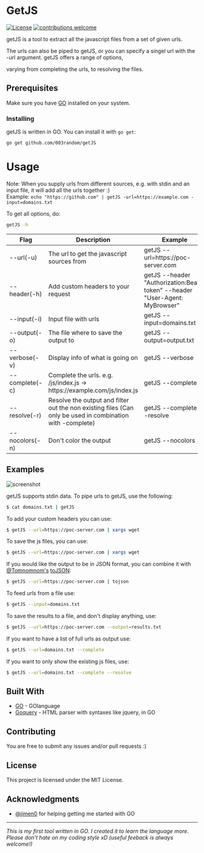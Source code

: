 # GetJS
[![License](https://img.shields.io/badge/license-MIT-_red.svg)](https://opensource.org/licenses/MIT)
[![contributions welcome](https://img.shields.io/badge/contributions-welcome-brightgreen.svg?style=flat)](https://github.com/003random/getJS/issues)

getJS is a tool to extract all the javascript files from a set of given urls.  

The urls can also be piped to getJS, or you can specify a singel url with the -url argument. getJS offers a range of options,

varying from completing the urls, to resolving the files.

## Prerequisites

Make sure you have [GO](https://golang.org/) installed on your system.  

### Installing

getJS is written in GO. You can install it with `go get`:

```
go get github.com/003random/getJS
```

# Usage  
Note: When you supply urls from different sources, e.g. with stdin and an input file, it will add all the urls together :)  
Example: `echo "https://github.com" | getJS -url=https://example.com -input=domains.txt`  

To get all  options, do:  
```bash
getJS -h
```


| Flag | Description | Example |
|------|-------------|---------|
| --url(-u)   | The url to get the javascript sources from | getJS --url=htt<span></span>ps://poc-server.com |
| --header(-h)   | Add custom headers to your request          | getJS --header "Authorization:Bearer token" --header "User-Agent: MyBrowser" |
| --input(-i)   | Input file with urls            | getJS --input=domains.txt |
| --output(-o)   | The file where to save the output to        | getJS --output=output.txt |
| --verbose(-v)  | Display info of what is going on           | getJS --verbose |
| --complete(-c)  | Complete the urls. e.g. /js/index.js -> htt<span></span>ps://example.<span></span>com/js/index.js  | getJS --complete |
| --resolve(-r)   | Resolve the output and filter out the non existing files (Can only be used in combination with -complete)   | getJS --complete --resolve |
| --nocolors(-n)   | Don't color the output   | getJS --nocolors |

## Examples  

 ![screenshot](https://poc-server.com/getJS/screenshot_.png)


getJS supports stdin data. To pipe urls to getJS, use the following:  

```bash
$ cat domains.txt | getJS
```  

To add your custom headers you can use:
```bash
$ getJS --url=https://poc-server.com | xargs wget
```

To save the js files, you can use:  
```bash
$ getJS --url=https://poc-server.com | xargs wget
```

If you would like the output to be in JSON format, you can combine it with [@Tomnomnom's](https://github.com/tomnomnom) [toJSON](https://github.com/tomnomnom/hacks/tree/master/tojson):  
```bash
$ getJS --url=https://poc-server.com | tojson
```  

To feed urls from a file use:  
```bash
$ getJS --input=domains.txt
```  

To save the results to a file, and don't display anything, use:  
```bash
$ getJS --url=https://poc-server.com --output=results.txt
```  

If you want to have a list of full urls as output use:  
```bash
$ getJS --url=domains.txt --complete
```  

If you want to only show the existing js files, use:  
```bash
$ getJS --url=domains.txt --complete --resolve
```  

## Built With

* [GO](http://golang.org/) - GOlanguage
* [Goquery](https://github.com/PuerkitoBio/goquery) - HTML parser with syntaxes like jquery, in GO


## Contributing

You are free to submit any issues and/or pull requests :)

## License

This project is licensed under the MIT License.

## Acknowledgments

* [@jimen0](https://github.com/jimen0) for helping getting me started with GO


---

*This is my first tool written in GO. I created it to learn the language more. Please don't hate on my coding style xD (useful feeback is always welcome!)*

